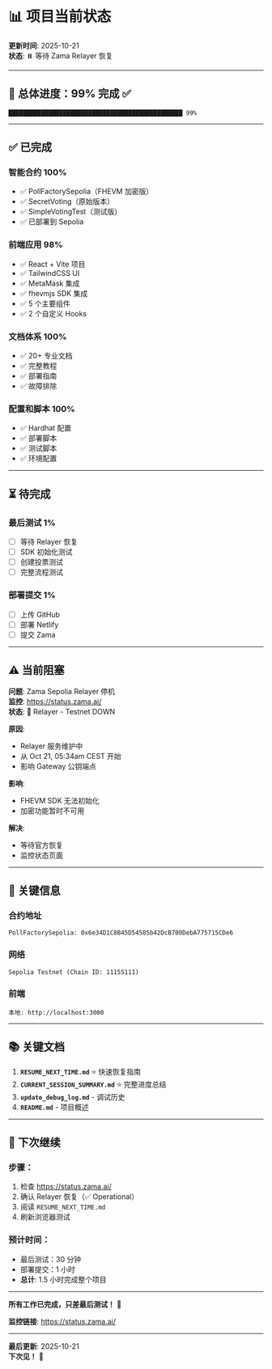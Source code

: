 # 📊 项目当前状态

**更新时间**: 2025-10-21  
**状态**: ⏸️ 等待 Zama Relayer 恢复

---

## 🎯 总体进度：99% 完成 ✅

```
████████████████████████████████████████████████ 99%
```

---

## ✅ 已完成

### **智能合约** 100%
- ✅ PollFactorySepolia（FHEVM 加密版）
- ✅ SecretVoting（原始版本）
- ✅ SimpleVotingTest（测试版）
- ✅ 已部署到 Sepolia

### **前端应用** 98%
- ✅ React + Vite 项目
- ✅ TailwindCSS UI
- ✅ MetaMask 集成
- ✅ fhevmjs SDK 集成
- ✅ 5 个主要组件
- ✅ 2 个自定义 Hooks

### **文档体系** 100%
- ✅ 20+ 专业文档
- ✅ 完整教程
- ✅ 部署指南
- ✅ 故障排除

### **配置和脚本** 100%
- ✅ Hardhat 配置
- ✅ 部署脚本
- ✅ 测试脚本
- ✅ 环境配置

---

## ⏳ 待完成

### **最后测试** 1%
- [ ] 等待 Relayer 恢复
- [ ] SDK 初始化测试
- [ ] 创建投票测试
- [ ] 完整流程测试

### **部署提交** 1%
- [ ] 上传 GitHub
- [ ] 部署 Netlify
- [ ] 提交 Zama

---

## ⚠️ 当前阻塞

**问题**: Zama Sepolia Relayer 停机  
**监控**: https://status.zama.ai/  
**状态**: 🔴 Relayer - Testnet DOWN

**原因**:
- Relayer 服务维护中
- 从 Oct 21, 05:34am CEST 开始
- 影响 Gateway 公钥端点

**影响**:
- FHEVM SDK 无法初始化
- 加密功能暂时不可用

**解决**:
- 等待官方恢复
- 监控状态页面

---

## 🔑 关键信息

### **合约地址**
```
PollFactorySepolia: 0x6e34D1C8B45D54585b42DcB700DebA775715CDe6
```

### **网络**
```
Sepolia Testnet (Chain ID: 11155111)
```

### **前端**
```
本地: http://localhost:3000
```

---

## 📚 关键文档

1. **`RESUME_NEXT_TIME.md`** ⭐ 快速恢复指南
2. **`CURRENT_SESSION_SUMMARY.md`** ⭐ 完整进度总结
3. **`update_debug_log.md`** - 调试历史
4. **`README.md`** - 项目概述

---

## 🚀 下次继续

### **步骤**：
1. 检查 https://status.zama.ai/
2. 确认 Relayer 恢复（✅ Operational）
3. 阅读 `RESUME_NEXT_TIME.md`
4. 刷新浏览器测试

### **预计时间**：
- 最后测试：30 分钟
- 部署提交：1 小时
- **总计**: 1.5 小时完成整个项目

---

**所有工作已完成，只差最后测试！** 💪

**监控链接**: https://status.zama.ai/

---

**最后更新**: 2025-10-21  
**下次见！** 🚀




